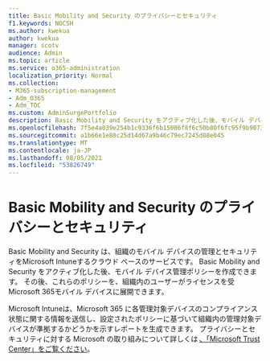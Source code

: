 ```yaml
---
title: Basic Mobility and Security のプライバシーとセキュリティ
f1.keywords: NOCSH
ms.author: kwekua
author: kwekua
manager: scotv
audience: Admin
ms.topic: article
ms.service: o365-administration
localization_priority: Normal
ms.collection:
- M365-subscription-management
- Adm_O365
- Adm_TOC
ms.custom: AdminSurgePortfolio
description: Basic Mobility and Security をアクティブ化した後、モバイル デバイス管理ポリシーを作成できます。
ms.openlocfilehash: 7f5e4a039e254b1c9336f6b15086f8f6c50b80f6fc95f9b987306558b4bf9f8a
ms.sourcegitcommit: a1b66e1e80c25d14d67a9b46c79ec7245d88e045
ms.translationtype: MT
ms.contentlocale: ja-JP
ms.lasthandoff: 08/05/2021
ms.locfileid: "53826749"
---
```

# <a name="privacy-and-security-in-basic-mobility-and-security"></a>Basic Mobility and Security のプライバシーとセキュリティ

Basic Mobility and Security は、組織のモバイル デバイスの管理とセキュリティをMicrosoft Intuneするクラウド ベースのサービスです。 Basic Mobility and Security をアクティブ化した後、モバイル デバイス管理ポリシーを作成できます。 その後、これらのポリシーを、組織内のユーザーがライセンスを受Microsoft 365モバイル デバイスに展開できます。

Microsoft Intuneは、Microsoft 365 に各管理対象デバイスのコンプライアンス状態に関する情報を送信し、設定されたポリシーに基づいて組織内の管理対象デバイスが準拠するかどうかを示すレポートを生成できます。 プライバシーとセキュリティに対する Microsoft の取り組みについて詳しくは [、「Microsoft Trust Center」をご覧ください](https://www.microsoft.com/trust-center)。